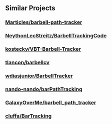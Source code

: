 ## Similar Projects

### [Marticles/barbell-path-tracker](https://github.com/Marticles/barbell-path-tracker)
### [NeythonLecStreitz/BarbellTrackingCode](https://github.com/NeythonLecStreitz/BarbellTrackingCode)
### [kostecky/VBT-Barbell-Tracker](https://github.com/kostecky/VBT-Barbell-Tracker)
### [tlancon/barbellcv](https://github.com/tlancon/barbellcv)
### [wdiasjunior/BarbellTracker](https://github.com/wdiasjunior/BarbellTracker)
### [nando-nando/barPathTracking](https://github.com/nando-nando/barPathTracking)
### [GalaxyOverMe/barbell_path_tracker](https://github.com/GalaxyOverMe/barbell_path_tracker)
### [cluffa/BarTracking](https://github.com/cluffa/BarTracking)
